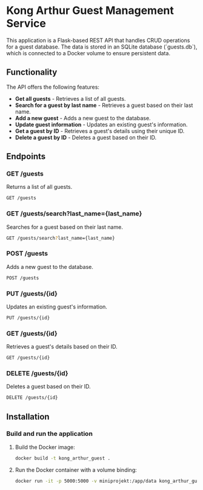 # Kong Arthur Guest Management Service

This application is a Flask-based REST API that handles CRUD operations for a guest database. The data is stored in an SQLite database (\`guests.db\`), which is connected to a Docker volume to ensure persistent data.

## Functionality

The API offers the following features:

- **Get all guests** - Retrieves a list of all guests.
- **Search for a guest by last name** - Retrieves a guest based on their last name.
- **Add a new guest** - Adds a new guest to the database.
- **Update guest information** - Updates an existing guest's information.
- **Get a guest by ID** - Retrieves a guest's details using their unique ID.
- **Delete a guest by ID** - Deletes a guest based on their ID.

## Endpoints

### GET /guests
Returns a list of all guests.

```bash
GET /guests
```


### GET /guests/search?last_name={last_name}
Searches for a guest based on their last name.

```bash
GET /guests/search?last_name={last_name}
```




### POST /guests
Adds a new guest to the database.

```bash
POST /guests
```





### PUT /guests/{id}
Updates an existing guest's information.

```bash
PUT /guests/{id}
```



### GET /guests/{id}
Retrieves a guest's details based on their ID.

```bash
GET /guests/{id}
```




### DELETE /guests/{id}
Deletes a guest based on their ID.

```bash
DELETE /guests/{id}
```




## Installation


### Build and run the application

1. Build the Docker image:

   ```bash
   docker build -t kong_arthur_guest .
   ```


2. Run the Docker container with a volume binding:

   ```bash
   docker run -it -p 5000:5000 -v miniprojekt:/app/data kong_arthur_guest
   ```




